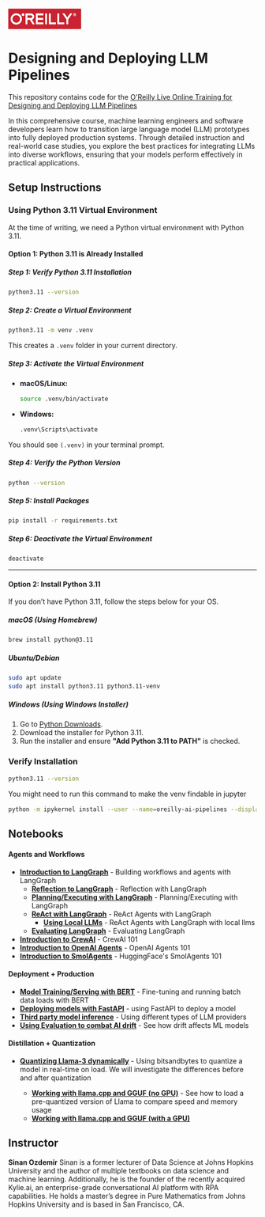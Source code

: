 ![oreilly-logo](images/oreilly.png)

# Designing and Deploying LLM Pipelines

This repository contains code for the [O'Reilly Live Online Training for Designing and Deploying LLM Pipelines](https://learning.oreilly.com/live-events/designing-and-deploying-llm-pipelines/0642572014796)

In this comprehensive course, machine learning engineers and software developers learn how to transition large language model (LLM) prototypes into fully deployed production systems. Through detailed instruction and real-world case studies, you explore the best practices for integrating LLMs into diverse workflows, ensuring that your models perform effectively in practical applications.

## Setup Instructions

### Using Python 3.11 Virtual Environment

At the time of writing, we need a Python virtual environment with Python 3.11.

#### Option 1: Python 3.11 is Already Installed

##### Step 1: Verify Python 3.11 Installation

```bash
python3.11 --version
```

##### Step 2: Create a Virtual Environment

```bash
python3.11 -m venv .venv
```

This creates a `.venv` folder in your current directory.

##### Step 3: Activate the Virtual Environment

- **macOS/Linux:**
  
  ```bash
  source .venv/bin/activate
  ```

- **Windows:**
  
  ```cmd
  .venv\Scripts\activate
  ```

You should see `(.venv)` in your terminal prompt.

##### Step 4: Verify the Python Version

```bash
python --version
```

##### Step 5: Install Packages

```bash
pip install -r requirements.txt
```

##### Step 6: Deactivate the Virtual Environment

```bash
deactivate
```

---

#### Option 2: Install Python 3.11

If you don’t have Python 3.11, follow the steps below for your OS.

##### **macOS (Using Homebrew)**

```bash
brew install python@3.11
```

##### **Ubuntu/Debian**

```bash
sudo apt update
sudo apt install python3.11 python3.11-venv
```

##### **Windows (Using Windows Installer)**

1. Go to [Python Downloads](https://www.python.org/downloads/release/python-3110/).
2. Download the installer for Python 3.11.
3. Run the installer and ensure **"Add Python 3.11 to PATH"** is checked.

### Verify Installation

```bash
python3.11 --version
```

You might need to run this command to make the venv findable in jupyter

```bash
python -m ipykernel install --user --name=oreilly-ai-pipelines --display-name "Python (oreilly-ai-pipelines)"
```


## Notebooks



#### Agents and Workflows

- **[Introduction to LangGraph](notebooks/LangGraph_Hello_World.ipynb)** - Building workflows and agents with LangGraph
	- **[Reflection to LangGraph](notebooks/LangGraph_Reflect.ipynb)** - Reflection with LangGraph
	- **[Planning/Executing with LangGraph](notebooks/LangGraph_Plan_Execute.ipynb)** - Planning/Executing with LangGraph
	- **[ReAct with LangGraph](notebooks/LangGraph_React.ipynb)** - ReAct Agents with LangGraph
		- **[Using Local LLMs](notebooks/LangGraph_React_Local_LLMs.ipynb)** - ReAct Agents with LangGraph with local llms
	- **[Evaluating LangGraph](notebooks/LangGraph_Workfow_Eval.ipynb)** - Evaluating LangGraph
- **[Introduction to CrewAI](notebooks/CrewAI_Hello_World.ipynb)** - CrewAI 101
- **[Introduction to OpenAI Agents](notebooks/OpenAI%20Agents.ipynb)** - OpenAI Agents 101
- **[Introduction to SmolAgents](notebooks/SmolAgents.ipynb)** - HuggingFace's SmolAgents 101

#### Deployment + Production
	
- **[Model Training/Serving with BERT](notebooks/model_serving.ipynb)** - Fine-tuning and running batch data loads with BERT
- **[Deploying models with FastAPI](deploy/)** - using FastAPI to deploy a model
- **[Third party model inference](notebooks/third_party_inference.ipynb)** - Using different types of LLM providers
- **[Using Evaluation to combat AI drift](https://colab.research.google.com/drive/14E6DMP_RGctUPqjI6VMa8EFlggXR7fat?usp=sharing)** - See how drift affects ML models

#### Distillation + Quantization

- **[Quantizing Llama-3 dynamically](https://colab.research.google.com/drive/12RTnrcaXCeAqyGQNbWsrvcqKyOdr0NSm?usp=sharing)** - Using bitsandbytes to quantize a model in real-time on load. We will investigate the differences before and after quantization

	- **[Working with llama.cpp and GGUF (no GPU)](https://colab.research.google.com/drive/15IC5cI-aFbpND5GrvKjAMas1Hmc7M6Rg?usp=sharing)** - See how to load a pre-quantized version of Llama to compare speed and memory usage
	- **[Working with llama.cpp and GGUF (with a GPU)](https://colab.research.google.com/drive/1D6k-BeuF8YRTR8BGi2YYJrSOAZ6cYX8Y?usp=sharing)**

## Instructor

**Sinan Ozdemir** Sinan is a former lecturer of Data Science at Johns Hopkins University and the author of multiple textbooks on data science and machine learning. Additionally, he is the founder of the recently acquired Kylie.ai, an enterprise-grade conversational AI platform with RPA capabilities. He holds a master’s degree in Pure Mathematics from Johns Hopkins University and is based in San Francisco, CA.